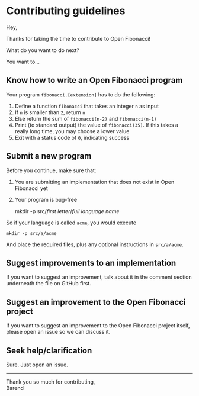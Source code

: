 # Contributing guidelines

Hey,

Thanks for taking the time to contribute to Open Fibonacci!

What do you want to do next?

You want to...

## Know how to write an Open Fibonacci program

Your program `fibonacci.[extension]` has to do the following:

1. Define a function `fibonacci` that takes an integer `n` as input
2. If `n` is smaller than `2`, return `n`
3. Else return the sum of `fibonacci(n-2)` and `fibonacci(n-1)`
4. Print (to standard output) the value of `fibonacci(35)`. If this takes
a really long time, you may choose a lower value
5. Exit with a status code of `0`, indicating success

## Submit a new program

Before you continue, make sure that:

1. You are submitting an implementation that does not exist in Open Fibonacci yet
2. Your program is bug-free


    mkdir -p src/<em>first letter</em>/<em>full language name</em>

So if your language is called `acme`, you would execute

    mkdir -p src/a/acme

And place the required files, plus any optional instructions in `src/a/acme`.

## Suggest improvements to an implementation

If you want to suggest an improvement, talk about it in the comment section
underneath the file on GitHub first.

## Suggest an improvement to the Open Fibonacci project

If you want to suggest an improvement to the Open Fibonacci project itself,
please open an issue so we can discuss it.

## Seek help/clarification

Sure. Just open an issue.

---

Thank you so much for contributing,  
Barend
